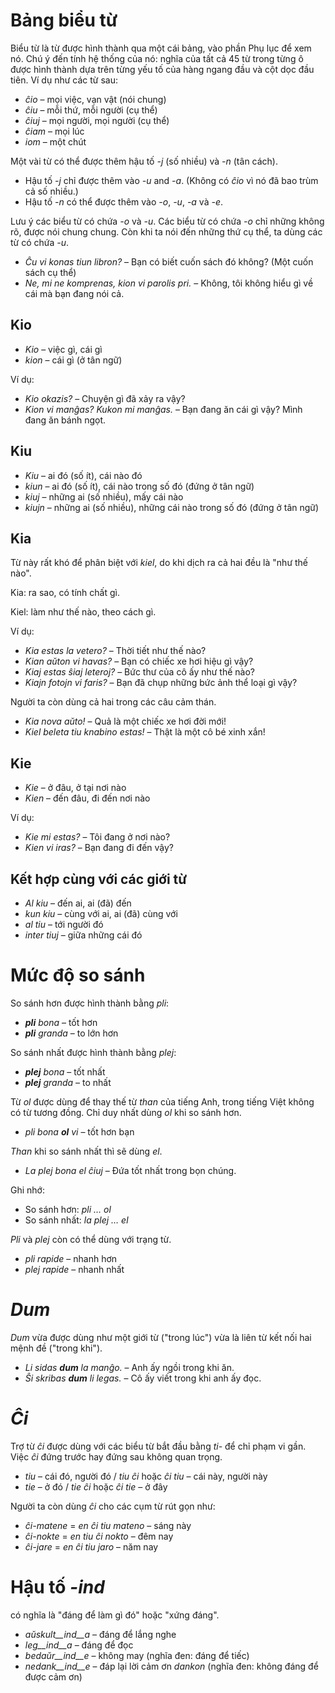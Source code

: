 # Bảng biểu từ

Biểu từ là từ được hình thành qua một cái bảng, vào phần Phụ lục để xem nó. Chú ý đến tính hệ thống của nó: nghĩa của tất cả 45 từ trong từng ô được hình thành dựa trên từng yếu tố của hàng ngang đầu và cột dọc đầu tiên. Ví dụ như các từ sau:

- *ĉio*  – mọi việc, vạn vật (nói chung)
- *ĉiu*  – mỗi thứ, mỗi người (cụ thể)
- *ĉiuj*  – mọi người, mọi người (cụ thể)
- *ĉiam* – mọi lúc
- *iom* – một chút

Một vài từ có thể được thêm hậu tố *-j* (số nhiều) và *-n* (tân cách).

- Hậu tố *-j* chỉ được thêm vào *-u* and *-a*. (Không có *ĉio* vì nó đã bao trùm cả số nhiều.)
- Hậu tố *-n* có thể được thêm vào *-o*, *-u*, *-a* và *-e*.

Lưu ý các biểu từ có chứa *-o* và *-u*. Các biểu từ có chứa *-o* chỉ những không rõ, được nói chung chung. Còn khi ta nói đến những thứ cụ thể, ta dùng các từ có chứa *-u*.

- *Ĉu vi konas tiun libron?* – Bạn có biết cuốn sách đó không? (Một cuốn sách cụ thể)
- *Ne, mi ne komprenas, kion vi parolis pri.* – Không, tôi không hiểu gì về cái mà bạn đang nói cả.

## Kio 

- *Kio* – việc gì, cái gì
- *kion* – cái gì (ở tân ngữ)

Ví dụ: 

- *Kio okazis?* – Chuyện gì đã xảy ra vậy?
- *Kion vi manĝas? Kukon mi manĝas.* – Bạn đang ăn cái gì vậy? Mình đang ăn bánh ngọt.

## Kiu
- *Kiu* – ai đó (số ít), cái nào đó
- *kiun* – ai đó (số ít), cái nào trong số đó (đứng ở tân ngữ)
- *kiuj* – những ai (số nhiều), mấy cái nào
- *kiujn* – những ai (số nhiều), những cái nào trong số đó (đứng ở tân ngữ)

## Kia

Từ này rất khó để phân biệt với *kiel*, do khi dịch ra cả hai đều là "như thế nào".

Kia: ra sao, có tính chất gì.

Kiel: làm như thế nào, theo cách gì.

Ví dụ:

- *Kia estas la vetero?* – Thời tiết như thế nào? 
- *Kian aŭton vi havas?* – Bạn có chiếc xe hơi hiệu gì vậy?
- *Kiaj estas ŝiaj leteroj?* – Bức thư của cô ấy như thế nào?
- *Kiajn fotojn vi faris?* – Bạn đã chụp những bức ảnh thể loại gì vậy?

Người ta còn dùng cả hai trong các câu cảm thán.
- *Kia nova aŭto!* – Quả là một chiếc xe hơi đời mới!
- *Kiel beleta tiu knabino estas!* – Thật là một cô bé xinh xắn!


## Kie

- *Kie* – ở đâu, ở tại nơi nào
- *Kien* – đến đâu, đi đến nơi nào

Ví dụ:

- *Kie mi estas?* – Tôi đang ở nơi nào?
- *Kien vi iras?* – Bạn đang đi đến vậy?

## Kết hợp cùng với các giới từ

- *Al kiu* – đến ai, ai (đã) đến
- *kun kiu* – cùng với ai, ai (đã) cùng với
- *al tiu* – tới người đó
- *inter tiuj* – giữa những cái đó

# Mức độ so sánh

So sánh hơn được hình thành bằng *pli*:

- *__pli__ bona* – tốt hơn
- *__pli__ granda* – to lớn hơn

So sánh nhất được hình thành bằng *plej*:

- *__plej__ bona* – tốt nhất
- *__plej__ granda* – to nhất

Từ *ol* được dùng để thay thế từ *than* của tiếng Anh, trong tiếng Việt không có từ tương đồng. Chỉ duy nhất dùng *ol* khi so sánh hơn.

- *pli bona __ol__ vi* – tốt hơn bạn

*Than* khi so sánh nhất thì sẽ dùng *el*.

- *La plej bona el ĉiuj* – Đứa tốt nhất trong bọn chúng.

Ghi nhớ:
- So sánh hơn: *pli … ol*
- So sánh nhất: *la plej … el*

*Pli* và *plej* còn có thể dùng với trạng từ.

- *pli rapide* – nhanh hơn
- *plej rapide* – nhanh nhất

# *Dum* 

*Dum* vừa được dùng như một giới từ ("trong lúc") vừa là liên từ kết nối hai mệnh đề ("trong khi").

- *Li sidas __dum__ la manĝo.* – Anh ấy ngồi trong khi ăn.
- *Ŝi skribas __dum__ li legas.* – Cô ấy viết trong khi anh ấy đọc.

# *Ĉi*

Trợ từ *ĉi* được dùng với các biểu từ bắt đầu bằng *ti-* để chỉ phạm vi gần. Việc *ĉi* đứng trước hay đứng sau không quan trọng.

- *tiu* – cái đó, người đó / *tiu ĉi* hoặc *ĉi tiu* – cái này, người này
- *tie* – ở đó / *tie ĉi* hoặc *ĉi tie* – ở đây

Người ta còn dùng *ĉi* cho các cụm từ rút gọn như:
- *ĉi-matene* = *en ĉi tiu mateno* – sáng này
- *ĉi-nokte* = *en tiu ĉi nokto* – đêm nay
- *ĉi-jare* = *en ĉi tiu jaro* – năm nay

# Hậu tố *-ind*

có nghĩa là "đáng để làm gì đó" hoặc "xứng đáng".

- *aŭskult__ind__a* – đáng để lắng nghe
- *leg__ind__a* – đáng để đọc
- *bedaŭr__ind__e* – không may (nghĩa đen: đáng để tiếc)
- *nedank__ind__e* – đáp lại lời cảm ơn *dankon* (nghĩa đen: không đáng để được cảm ơn)

 
